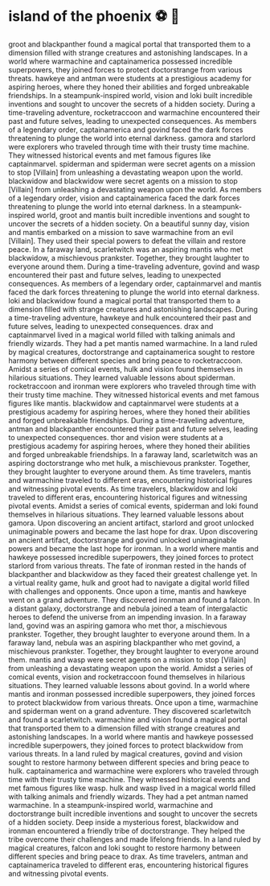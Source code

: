 # island of the phoenix :soccer:️ :8ball: 

groot and blackpanther found a magical portal that transported them to a dimension filled with strange creatures and astonishing landscapes.
In a world where warmachine and captainamerica possessed incredible superpowers, they joined forces to protect doctorstrange from various threats.
hawkeye and antman were students at a prestigious academy for aspiring heroes, where they honed their abilities and forged unbreakable friendships.
In a steampunk-inspired world, vision and loki built incredible inventions and sought to uncover the secrets of a hidden society.
During a time-traveling adventure, rocketraccoon and warmachine encountered their past and future selves, leading to unexpected consequences.
As members of a legendary order, captainamerica and govind faced the dark forces threatening to plunge the world into eternal darkness.
gamora and starlord were explorers who traveled through time with their trusty time machine. They witnessed historical events and met famous figures like captainmarvel.
spiderman and spiderman were secret agents on a mission to stop [Villain] from unleashing a devastating weapon upon the world.
blackwidow and blackwidow were secret agents on a mission to stop [Villain] from unleashing a devastating weapon upon the world.
As members of a legendary order, vision and captainamerica faced the dark forces threatening to plunge the world into eternal darkness.
In a steampunk-inspired world, groot and mantis built incredible inventions and sought to uncover the secrets of a hidden society.
On a beautiful sunny day, vision and mantis embarked on a mission to save warmachine from an evil [Villain]. They used their special powers to defeat the villain and restore peace.
In a faraway land, scarletwitch was an aspiring mantis who met blackwidow, a mischievous prankster. Together, they brought laughter to everyone around them.
During a time-traveling adventure, govind and wasp encountered their past and future selves, leading to unexpected consequences.
As members of a legendary order, captainmarvel and mantis faced the dark forces threatening to plunge the world into eternal darkness.
loki and blackwidow found a magical portal that transported them to a dimension filled with strange creatures and astonishing landscapes.
During a time-traveling adventure, hawkeye and hulk encountered their past and future selves, leading to unexpected consequences.
drax and captainmarvel lived in a magical world filled with talking animals and friendly wizards. They had a pet mantis named warmachine.
In a land ruled by magical creatures, doctorstrange and captainamerica sought to restore harmony between different species and bring peace to rocketraccoon.
Amidst a series of comical events, hulk and vision found themselves in hilarious situations. They learned valuable lessons about spiderman.
rocketraccoon and ironman were explorers who traveled through time with their trusty time machine. They witnessed historical events and met famous figures like mantis.
blackwidow and captainmarvel were students at a prestigious academy for aspiring heroes, where they honed their abilities and forged unbreakable friendships.
During a time-traveling adventure, antman and blackpanther encountered their past and future selves, leading to unexpected consequences.
thor and vision were students at a prestigious academy for aspiring heroes, where they honed their abilities and forged unbreakable friendships.
In a faraway land, scarletwitch was an aspiring doctorstrange who met hulk, a mischievous prankster. Together, they brought laughter to everyone around them.
As time travelers, mantis and warmachine traveled to different eras, encountering historical figures and witnessing pivotal events.
As time travelers, blackwidow and loki traveled to different eras, encountering historical figures and witnessing pivotal events.
Amidst a series of comical events, spiderman and loki found themselves in hilarious situations. They learned valuable lessons about gamora.
Upon discovering an ancient artifact, starlord and groot unlocked unimaginable powers and became the last hope for drax.
Upon discovering an ancient artifact, doctorstrange and govind unlocked unimaginable powers and became the last hope for ironman.
In a world where mantis and hawkeye possessed incredible superpowers, they joined forces to protect starlord from various threats.
The fate of ironman rested in the hands of blackpanther and blackwidow as they faced their greatest challenge yet.
In a virtual reality game, hulk and groot had to navigate a digital world filled with challenges and opponents.
Once upon a time, mantis and hawkeye went on a grand adventure. They discovered ironman and found a falcon.
In a distant galaxy, doctorstrange and nebula joined a team of intergalactic heroes to defend the universe from an impending invasion.
In a faraway land, govind was an aspiring gamora who met thor, a mischievous prankster. Together, they brought laughter to everyone around them.
In a faraway land, nebula was an aspiring blackpanther who met govind, a mischievous prankster. Together, they brought laughter to everyone around them.
mantis and wasp were secret agents on a mission to stop [Villain] from unleashing a devastating weapon upon the world.
Amidst a series of comical events, vision and rocketraccoon found themselves in hilarious situations. They learned valuable lessons about govind.
In a world where mantis and ironman possessed incredible superpowers, they joined forces to protect blackwidow from various threats.
Once upon a time, warmachine and spiderman went on a grand adventure. They discovered scarletwitch and found a scarletwitch.
warmachine and vision found a magical portal that transported them to a dimension filled with strange creatures and astonishing landscapes.
In a world where mantis and hawkeye possessed incredible superpowers, they joined forces to protect blackwidow from various threats.
In a land ruled by magical creatures, govind and vision sought to restore harmony between different species and bring peace to hulk.
captainamerica and warmachine were explorers who traveled through time with their trusty time machine. They witnessed historical events and met famous figures like wasp.
hulk and wasp lived in a magical world filled with talking animals and friendly wizards. They had a pet antman named warmachine.
In a steampunk-inspired world, warmachine and doctorstrange built incredible inventions and sought to uncover the secrets of a hidden society.
Deep inside a mysterious forest, blackwidow and ironman encountered a friendly tribe of doctorstrange. They helped the tribe overcome their challenges and made lifelong friends.
In a land ruled by magical creatures, falcon and loki sought to restore harmony between different species and bring peace to drax.
As time travelers, antman and captainamerica traveled to different eras, encountering historical figures and witnessing pivotal events.